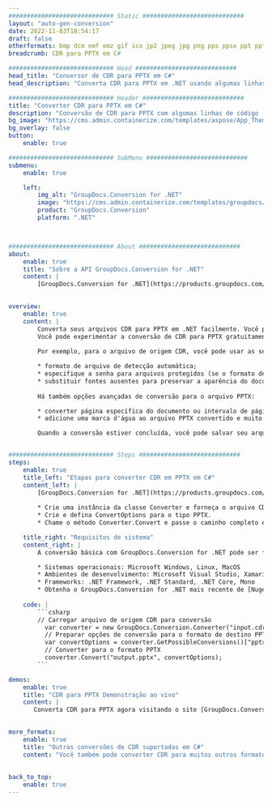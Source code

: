 ```yaml
---
############################# Static ############################
layout: "auto-gen-conversion"
date: 2022-11-03T18:54:17
draft: false
otherformats: bmp dcm emf emz gif ico jp2 jpeg jpg png pps ppsx ppt pptx psb psd svg svgz tga tif tiff webp wmf wmz
breadcrumb: CDR para PPTX em C#

############################# Head ############################
head_title: "Conversor de CDR para PPTX em C#"
head_description: "Converta CDR para PPTX em .NET usando algumas linhas de código. Use a API de conversão de documentos do GroupDocs para converter mais de 160 formatos de arquivo."

############################# Header ############################
title: "Converter CDR para PPTX em C#"
description: "Conversão de CDR para PPTX com algumas linhas de código .NET"
bg_image: "https://cms.admin.containerize.com/templates/aspose/App_Themes/V3/images/bg/header1.png"
bg_overlay: false
button:
    enable: true

############################# SubMenu ############################
submenu:
    enable: true

    left:
        img_alt: "GroupDocs.Conversion for .NET"
        image: "https://cms.admin.containerize.com/templates/groupdocs/images/product-logos/90x90-noborder/groupdocs-conversion-net.png"
        product: "GroupDocs.Conversion"
        platform: ".NET"



############################# About ############################
about:
    enable: true
    title: "Sobre a API GroupDocs.Conversion for .NET"
    content: |
        [GroupDocs.Conversion for .NET](https://products.groupdocs.com/conversion/net/) pode ser usado para converter Microsoft Word, Excel, PowerPoint, PDF, Visio e outros formatos. GroupDocs.Conversion é uma API independente que é adequada para sistemas internos e de back-end onde é necessário alto desempenho. Não depende de nenhum software como Microsoft ou Open Office.
    

overview:
    enable: true
    content: |
        Converta seus arquivos CDR para PPTX em .NET facilmente. Você pode usar apenas algumas linhas de código C# em qualquer plataforma de sua escolha, como - Windows, Linux, macOS.
        Você pode experimentar a conversão de CDR para PPTX gratuitamente e avaliar a qualidade dos resultados da conversão. Juntamente com cenários de conversão de arquivo simples, você pode tentar opções mais avançadas para carregar o arquivo de origem CDR e para salvar o resultado de saída PPTX. 
        
        Por exemplo, para o arquivo de origem CDR, você pode usar as seguintes opções de carregamento:

        * formato de arquivo de detecção automática;
        * especifique a senha para arquivos protegidos (se o formato de arquivo suportar);
        * substituir fontes ausentes para preservar a aparência do documento.
        
        Há também opções avançadas de conversão para o arquivo PPTX:

        * converter página específica do documento ou intervalo de páginas;
        * adicione uma marca d'água ao arquivo PPTX convertido e muito mais.

        Quando a conversão estiver concluída, você pode salvar seu arquivo PPTX no caminho do arquivo local ou em qualquer armazenamento de terceiros, como FTP, Amazon S3, Google Drive, Dropbox etc. Observe - para converter CDR para {{ TO}} não há necessidade de nenhum software adicional instalado - como MS Office, Open Office, Adobe Acrobat Reader etc.


############################# Steps ############################
steps:
    enable: true
    title_left: "Etapas para converter CDR em PPTX em C#"
    content_left: |
        [GroupDocs.Conversion for .NET](https://products.groupdocs.com/conversion/net/) torna mais fácil para os desenvolvedores converter um arquivo CDR para PPTX com algumas linhas de código.
        
        * Crie uma instância da classe Converter e forneça o arquivo CDR com o caminho completo
        * Crie e defina ConvertOptions para o tipo PPTX.
        * Chame o método Converter.Convert e passe o caminho completo e o formato (PPTX) como parâmetro

    title_right: "Requisitos de sistema"
    content_right: |
        A conversão básica com GroupDocs.Conversion for .NET pode ser feita em apenas algumas etapas simples. Nossas APIs são suportadas em todas as principais plataformas e sistemas operacionais. Antes de executar o código abaixo, certifique-se de ter os seguintes pré-requisitos instalados em seu sistema.

        * Sistemas operacionais: Microsoft Windows, Linux, MacOS
        * Ambientes de desenvolvimento: Microsoft Visual Studio, Xamarin, MonoDevelop
        * Frameworks: .NET Framework, .NET Standard, .NET Core, Mono
        * Obtenha o GroupDocs.Conversion for .NET mais recente de [Nuget](https://www.nuget.org/packages/groupdocs.conversion)
         
    code: |
        ```csharp    
        // Carregar arquivo de origem CDR para conversão
          var converter = new GroupDocs.Conversion.Converter("input.cdr");
          // Preparar opções de conversão para o formato de destino PPTX
          var convertOptions = converter.GetPossibleConversions()["pptx"].ConvertOptions;
          // Converter para o formato PPTX
          converter.Convert("output.pptx", convertOptions);
        ```

demos:
    enable: true
    title: "CDR para PPTX Demonstração ao vivo"
    content: |
       Converta CDR para PPTX agora visitando o site [GroupDocs.Conversion App](https://products.groupdocs.app/conversion/family). A demonstração online tem as seguintes vantagens
          

more_formats:
    enable: true
    title: "Outras conversões de CDR suportadas em C#"
    content: "Você também pode converter CDR para muitos outros formatos de arquivo. Por favor, veja a lista abaixo."
       
       
back_to_top:
    enable: true
---
```

